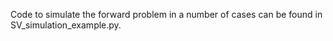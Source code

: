 Code to simulate the forward problem in a number of cases can be found in SV_simulation_example.py. 

